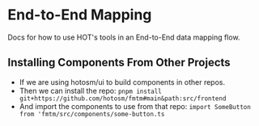 # End-to-End Mapping

Docs for how to use HOT's tools in an End-to-End data mapping flow.

## Installing Components From Other Projects

- If we are using hotosm/ui to build components in other repos.
- Then we can install the repo:
    `pnpm install git+https://github.com/hotosm/fmtm#main&path:src/frontend`
- And import the components to use from that repo:
    `import SomeButton from 'fmtm/src/components/some-button.ts`
